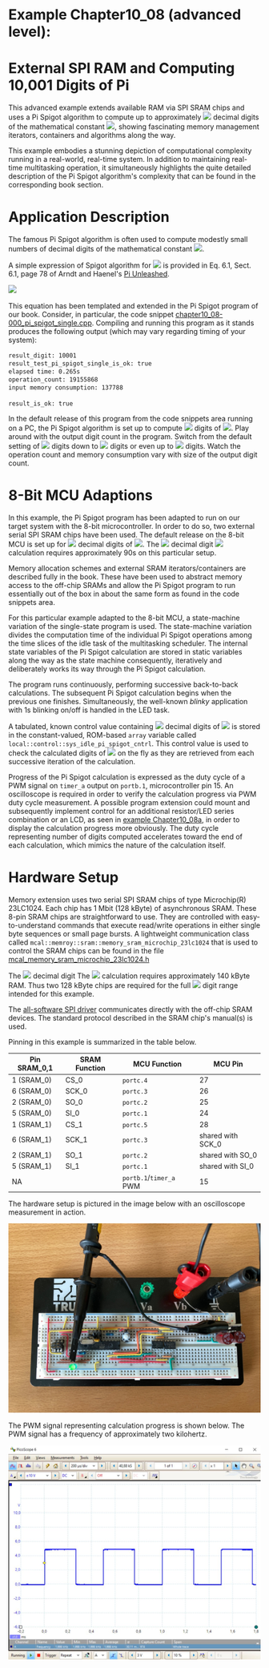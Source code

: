 # Example Chapter10_08 (advanced level):
# External SPI RAM and Computing 10,001 Digits of Pi

This advanced example extends available RAM via SPI SRAM chips
and uses a Pi Spigot algorithm to compute up to approximately
<img src="https://render.githubusercontent.com/render/math?math=10,001">
decimal digits of the mathematical
constant <img src="https://render.githubusercontent.com/render/math?math=\pi">,
showing fascinating memory management iterators,
containers and algorithms along the way.

This example embodies a stunning depiction
of computational complexity running in a real-world, real-time system.
In addition to maintaining real-time multitasking operation,
it simultaneously highlights the quite detailed description
of the Pi Spigot algorithm's complexity that can
be found in the corresponding book section.

# Application Description

The famous Pi Spigot algorithm is often used to compute
modestly small numbers of decimal digits of the mathematical constant
<img src="https://render.githubusercontent.com/render/math?math=\pi">.

A simple expression of Spigot algorithm for
<img src="https://render.githubusercontent.com/render/math?math=\pi">
is provided in Eq. 6.1, Sect. 6.1,
page 78 of Arndt and Haenel's [Pi Unleashed](https://www.springer.com/gp/book/9783642567353).

<img src="https://render.githubusercontent.com/render/math?math=\pi\,=\,2\,+\,\dfrac{1}{3}\Biggl(2\,+\,\dfrac{2}{5}\Biggl(2\,+\,\dfrac{3}{7}\Biggl(2\,+\,\ldots\Biggr)\Biggr)\Biggr)">

This equation has been templated and extended in the Pi Spigot program
of our book. Consider, in particular, the code snippet
[chapter10_08-000_pi_spigot_single.cpp](../../code_snippets/chapter10/chapter10_08-000_pi_spigot_single.cpp).
Compiling and running this program as it stands produces the following output
(which may vary regarding timing of your system):

```
result_digit: 10001
result_test_pi_spigot_single_is_ok: true
elapsed time: 0.265s
operation_count: 19155868
input memory consumption: 137788

result_is_ok: true
```

In the default release of this program
from the code snippets area running on a PC,
the Pi Spigot algorithm is set up to compute
<img src="https://render.githubusercontent.com/render/math?math=10,001">
digits of
<img src="https://render.githubusercontent.com/render/math?math=\pi">.
Play around with the output digit count in the program.
Switch from the default setting of
<img src="https://render.githubusercontent.com/render/math?math=10,001">
digits down to
<img src="https://render.githubusercontent.com/render/math?math=1,001">
digits or even up to
<img src="https://render.githubusercontent.com/render/math?math=100,001">
digits.
Watch the operation count and memory consumption vary with
size of the output digit count.

# 8-Bit MCU Adaptions

In this example, the Pi Spigot program has been adapted
to run on our target system with the 8-bit microcontroller.
In order to do so, two external serial SPI SRAM chips
have been used.
The default release on the 8-bit MCU is set up for
<img src="https://render.githubusercontent.com/render/math?math=1,001">
decimal digits of
<img src="https://render.githubusercontent.com/render/math?math=\pi">.
The
<img src="https://render.githubusercontent.com/render/math?math=1,001">
decimal digit
<img src="https://render.githubusercontent.com/render/math?math=\pi">
calculation requires approximately 90s on this particular setup.

Memory allocation schemes and external SRAM iterators/containers
are described fully in the book. These have been used to
abstract memory access to the off-chip SRAMs
and allow the Pi Spigot program to run essentially
out of the box in about the same form as found
in the code snippets area.

For this particular example adapted to the 8-bit MCU,
a state-machine variation
of the single-state program is used. The state-machine
variation divides the computation time of the individual
Pi Spigot operations among the time slices of the idle
task of the multitasking scheduler. The internal state
variables of the Pi Spigot calculation are stored
in static variables along the way as the state machine
consequently, iteratively and deliberately works its way
through the Pi Spigot calculation.

The program runs continuously, performing successive back-to-back
calculations. The subsequent Pi Spigot calculation begins
when the previous one finishes.
Simultaneously, the well-known _blinky_ application with
1s blinking on/off is handled in the LED task.

A tabulated, known control value containing
<img src="https://render.githubusercontent.com/render/math?math=\gtrsim\,10,011">
decimal digits of
<img src="https://render.githubusercontent.com/render/math?math=\pi">
is stored in the constant-valued, ROM-based `array` variable
called `local::control::sys_idle_pi_spigot_cntrl`. This control value
is used to check the calculated digits of
<img src="https://render.githubusercontent.com/render/math?math=\pi">
on the fly as they are retrieved from each successive iteration
of the calculation.

Progress of the Pi Spigot calculation is expressed as the
duty cycle of a PWM signal on `timer_a` output on `portb.1`, microcontroller pin 15.
An oscilloscope is required in order to verify the calculation
progress via PWM duty cycle measurement.
A possible program extension
could mount and subsequently implement control for
an additional resistor/LED series combination
or an LCD, as seen in
[example Chapter10_08a](../chapter10_08a),
in order to display the calculation progress more obviously.
The duty cycle representing number of digits computed
accelerates toward the end of each calculation,
which mimics the nature of the calculation itself.

# Hardware Setup

Memory extension uses two serial SPI SRAM chips of type Microchip(R) 23LC1024.
Each chip has 1 Mbit (128 kByte) of asynchronous SRAM.
These 8-pin SRAM chips are straightforward to use.
They are controlled with easy-to-understand commands
that execute read/write operations in either single byte sequences
or small page bursts. A lightweight communication class
called `mcal::memroy::sram::memory_sram_microchip_23lc1024`
that is used to control the SRAM chips can be found
in the file
[mcal_memory_sram_microchip_23lc1024.h](./src/mcal/avr/mcal_memory_sram_microchip_23lc1024.h)

The <img src="https://render.githubusercontent.com/render/math?math=10,001">
decimal digit
The <img src="https://render.githubusercontent.com/render/math?math=\pi">
calculation requires approximately 140 kByte RAM.
Thus two 128 kByte chips are required
for the full
<img src="https://render.githubusercontent.com/render/math?math=10,001">
digit range intended for this example.

The [all-software SPI driver](./src/mcal_spi/mcal_spi_software_port_driver.h)
communicates directly with the off-chip SRAM devices.
The standard protocol described in the SRAM chip's manual(s) is used.

Pinning in this example is summarized in the table below.

| Pin SRAM_0,1   |  SRAM Function | MCU Function            | MCU Pin            |
| -------------- | -------------- | ----------------------- | ------------------ |
| 1 (SRAM_0)     |    CS_0        | `portc.4`               |       27           |
| 6 (SRAM_0)     |    SCK_0       | `portc.3`               |       26           |
| 2 (SRAM_0)     |    SO_0        | `portc.2`               |       25           |
| 5 (SRAM_0)     |    SI_0        | `portc.1`               |       24           |
| 1 (SRAM_1)     |    CS_1        | `portc.5`               |       28           |
| 6 (SRAM_1)     |    SCK_1       | `portc.3`               |  shared with SCK_0 |
| 2 (SRAM_1)     |    SO_1        | `portc.2`               |  shared with SO_0  |
| 5 (SRAM_1)     |    SI_1        | `portc.1`               |  shared with SI_0  |
| NA             |                | `portb.1`/`timer_a` PWM |       15           |

The hardware setup is pictured in the image below with an oscilloscope measurement
in action.

![](./images/board10_08.jpg)

The PWM signal representing calculation progress is shown below.
The PWM signal has a frequency of approximately two kilohertz.

![](./images/scope10_08.jpg)
